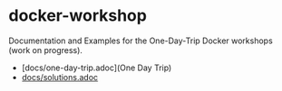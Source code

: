 # docker-workshop
Documentation and Examples for the One-Day-Trip Docker workshops (work on progress).

* [docs/one-day-trip.adoc](One Day Trip)
* [docs/solutions.adoc](Solutions)
